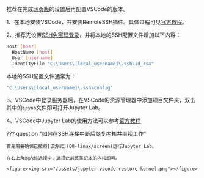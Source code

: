 推荐在完成[网页版](03-jupyter/web)的设置后再配置VSCode的版本。

1、在本地安装VSCode，并安装RemoteSSH插件。具体过程可见[官方教程](https://code.visualstudio.com/docs/remote/ssh)。

2、推荐先设置[SSH免密码登录](08-linux/pubkey)，并将本地的SSH配置文件增加以下内容：

```bash
Host [host]
  HostName [host]
  User [username]
  IdentityFile "C:\Users\[local_username]\.ssh\id_rsa"
```

本地的SSH配置文件通常为：

```bash
"C:\Users\[local_username]\.ssh\config"
```

3、VSCode中登录服务器后，在VSCode的资源管理器中添加项目文件夹，双击其中的`ipynb`文件即可打开Jupyter Lab。

4、VSCode中Jupyter Lab的使用方法可以参考[官方教程](https://code.visualstudio.com/docs/datascience/jupyter-notebooks)

??? question "如何在SSH连接中断后恢复内核并继续工作"
	
	首先需要确保已按照[该方式](08-linux/screen)运行Jupyter Lab。
	
	在右上角的内核选择中，选择此前该笔记本的内核即可。
	
	<figure><img src="/assets/jupyter-vscode-restore-kernel.png"></figure>

